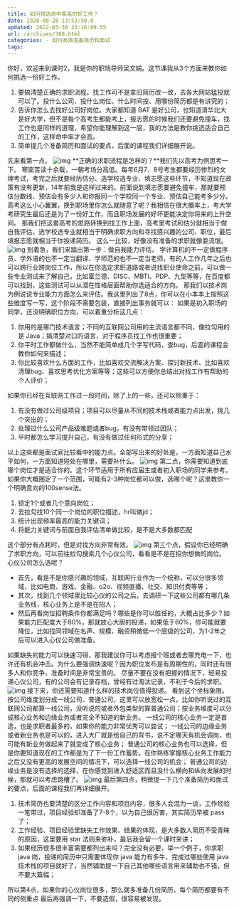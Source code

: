 ```yaml
---
title: 如何挑选命中率高的好工作？
date: 2020-08-28 13:53:50.0
updated: 2022-03-30 23:16:09.55
url: /archives/308.html
categories: - 如何高效准备简历和面试
tags: 
---
```




你好，欢迎来到课时2，我是你的职场导师吴文娟。这节课我从3个方面来教你如何挑选一份好工作。

1.  要搞清楚正确的求职流程。找工作可不是拿旧简历改一改，去各大网站猛投就可以了。投什么公司、投什么岗位、什么时间投、用哪份简历都是有讲究的；
2.  告诉你怎么去找好公司好岗位。大家都知道 BAT 是好公司，也知道清华北大是好大学，但不是每个高考生都能考上，报志愿的时候我们还要避免撞车，找工作也是同样的道理，希望你能理解到这一层，我的方法是教你挑选适合自己的工作，这样命中率才会高。
3.  简单提几个准备简历和面试的要点，后面的课程我们详细展开说。

先来看第一点。 ![img](https://images-aiyc-1301641396.cos.ap-guangzhou.myqcloud.com/20200826153157.png) **正确的求职流程是怎样的？**我们先以高考为例思考一下。 寒窗苦读十余载，一朝考场分高低。每年6月7、8号考生都要经历惨烈的文理考试，考完之后就要经历估分、选学校选专业、填志愿这些环节，不知道现在政策有没有更新，14年前我是这样过来的。前面说到填志愿要避免撞车，那就要预估分数线、预估会有多少人和你报同一个学校同一个专业、预估自己能考多少分。 高考这么小心翼翼，换到职场里你怎么就随意了呢？我相信在很大概率上，考大学考研究生最后还是为了一份好工作，而且职场发展的好坏更能决定你将来的上升空间。 那我们把这套高考的思路转换到找工作上面，高考里考试和估分就相当于做自我评估，选学校选专业就相当于明确求职方向和寻找感兴趣的公司、职位，最后填报志愿就相当于你投递简历。 这么一比较，好像没有准备的求职就像耍流氓。 ![img](https://images-aiyc-1301641396.cos.ap-guangzhou.myqcloud.com/20200828082716.png) 别着急，我们来踏出第一步：做自我能力评估。 学计算机的不一定做程序员、学外语的也不一定当翻译、学师范的也不一定当老师，有的人工作几年之后也可以跨行业跨岗位工作，所以在你选定求职道路或者说找职业使命之前，可以做一些专业测试来了解自己，比如霍兰德、DISC、MBTI、PDP、九型等等，在百度都可以找到，这些测试可以从潜在性格层面帮助你选适合的方向。 那我们以技术岗为例说说专业能力方面怎么来评估。我这里列出了8点，你可以在小本本上按照这些维度写一写，这个阶段不需要包装，直接列出事务就可以： 如果是初入职场的同学，还没明确职位方向，可以着重分析这几点：

1.  你用的是哪门技术语言；不同的互联网公司用的主流语言都不同，像拉勾用的是 Java；搞清楚对口的语言，对于程序员找工作也很重要；
2.  你平时工作都做什么，当然不能简单成几个字写代码，查bug，后面的课程会教你如何来描述；
3.  你比较喜欢什么方面的工作，比如喜欢交流解决方案、探讨新技术、比如喜欢清理bug、喜欢思考优化方案等等；这些可以方便你总结出对找工作有帮助的个人评价；

如果你已经在互联网工作过一段时间，除了上的一些，还可以侧重于：

1.  有没有做过公司级项目；项目可以尽量从不同的技术栈或者能力点出发，挑几个突出的；
2.  处理过什么公司产品级难题或者bug，有没有带领过团队；
3.  平时都怎么学习提升自己，有没有做过任何形式的分享；

以上这些都是面试官比较看中的能力点。全部写出来的好处是，一方面知道自己水平如何，一方面知道短处在哪里，需要补什么。 ![img](https://images-aiyc-1301641396.cos.ap-guangzhou.myqcloud.com/20200828135221.png) 第二点，你需要知道到底哪个岗位才是适合你的。这个环节适用于所有应届生或者初入职场的同学来参考。 如果你大概圈定了一个范围，可能有2-3种岗位都可以做，选哪个呢？这里教你一个明确意向的100sense法。

1.  锁定1个或者几个意向岗位；
2.  去拉勾找10个同一个岗位的职位描述，hr叫做jd；
3.  统计出现频率最高的能力关键词；
4.  将能力关键词与前面自我评估清单做比较，是不是大多数都匹配

这个部分有点耗时，但是对找方向非常有效。 ![img](https://images-aiyc-1301641396.cos.ap-guangzhou.myqcloud.com/20200828135226.png) 第三个点，假设你已经明确了求职方向，可以前往拉勾搜索几个心仪公司，看看是不是在招你想做的岗位。 心仪公司怎么选呢？

*   首先，看是不是你感兴趣的领域，互联网行业作为一个统称，可以分很多领域，比如电商、游戏、金融、o2o、视频直播、社交、知识付费等等；
*   其次，找到几个领域里比较心仪的公司之后，去调研一下这些公司都有哪几条业务线，核心业务上是不是在招人；
*   然后再看岗位招聘条件你都满足吗？哪些是你可以胜任的，大概占比多少？如果能力匹配度大于80%，那就放心大胆的投递，如果低于60%，你可能就要降位，比如找同领域在名声、规模、融资稍微低一个层级的公司，为1-2年之后可以进入心仪公司做准备。

如果缺失的能力可以快速习得，那我建议你可以考虑报个班或者去哪充电一下，也许还有机会冲击。为什么要强调快速呢？因为职位发布是有周期性的，同时还有很多人和你竞争，准备时间是非常宝贵的。 尽量不要在没有把握的情况下，轻易投递心仪公司，有的公司会有记录存档，曾经有过淘汰记录，不利于今后的求职。 ![img](https://images-aiyc-1301641396.cos.ap-guangzhou.myqcloud.com/20200828135232.png) 接下来，你还需要知道什么样的技术岗位值得投递。 看到这个坐标象限。按公司维度划分成一线公司、普通公司，这里可以放宽松一点，比如你听说过的互联网公司都算一线公司，没听说的或者外包类型的算普通公司；按业务维度可以分成核心业务和边缘业务或者完全不知道的新业务。 一线公司的核心业务一定是首选，也是求职者最多的，如果你的能力非常优秀可以尝试； 一线公司的边缘业务或者新业务也是可以的，进入大厂就是给自己的背书，说不定哪天有机会调岗，也可能有新业务做起来了就变成了核心业务； 普通公司的核心业务也可以选择，但是你要知道现在的工作都是为了下一份工作蓄势。在你熟练掌握核心业务工作能力之后又没有更高的发展空间的情况下，可以选择一线公司的机会； 普通公司的边缘业务是没有选择的选择，在你感觉到进入舒适区而且没什么横向和纵向发展的时候，那就可以考虑跳槽了。 ![img](https://images-aiyc-1301641396.cos.ap-guangzhou.myqcloud.com/20200828135236.png) 最后第四点，稍微提一下几个准备简历和面试的要点，后面的课程我们再详细展开。

1.  技术简历也要清楚的区分工作内容和项目内容，很多人会混为一谈，工作经验一笔带过，项目经验却准备了7-8个，以为自己很厉害，其实简历早被 pass 了；
2.  工作经验、项目经验里缺失工作效果、结果的体现，是大多数人简历不受青睐的原因，这里要用 star 法则来弥补，最后我会留一个课时来讲；
3.  如果经历很多很丰富需要都列出来吗？完全没有必要，举一个例子，你求职 java 岗，投递的简历中只需要体现你 java 能力有多牛，完成过哪些使用 java 技术栈的项目就好了，当然辅助提一下自己其他哪些语言用来辅助也不错，但不要大篇幅；

所以第4点，如果你的心仪岗位很多，那么就多准备几份简历，每个简历都要有不同的侧重点 最后再强调一下，不要造假，很容易被发现。